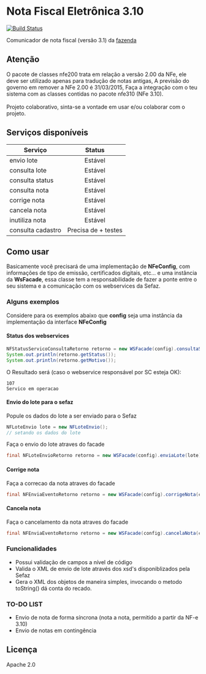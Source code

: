 Nota Fiscal Eletrônica 3.10
===
[![Build Status](https://api.travis-ci.org/fincatto/nfe.png)](http://travis-ci.org/#!/fincatto/nfe)

Comunicador de nota fiscal (versão 3.1) da [fazenda](http://www.nfe.fazenda.gov.br/portal/principal.aspx)

## Atenção
O pacote de classes nfe200 trata em relação a versão 2.00 da NFe, ele deve ser utilizado apenas para tradução de notas antigas,
A previsão do governo em remover a NFe 2.00 é 31/03/2015, Faça a integração com o teu sistema com as classes contidas no pacote nfe310
(NFe 3.10).<br /><br />
Projeto colaborativo, sinta-se a vontade em usar e/ou colaborar com o projeto.

## Serviços disponíveis
| Serviço           | Status              |
| ----------------- | :-----------------: |
| envio lote        | Estável             |
| consulta lote     | Estável             |
| consulta status   | Estável             |
| consulta nota     | Estável             |
| corrige nota      | Estável             |
| cancela nota      | Estável             |
| inutiliza nota    | Estável             |
| consulta cadastro | Precisa de + testes |

## Como usar

Basicamente você precisará de uma implementação de **NFeConfig**, com informações de tipo de emissão, certificados digitais, etc...
e uma instância da **WsFacade**, essa classe tem a responsabilidade de fazer a ponte entre o seu sistema e a comunicação com os webservices da Sefaz.

### Alguns exemplos

Considere para os exemplos abaixo que **config** seja uma instância da implementação da interface **NFeConfig**

#### Status dos webservices
```java
NFStatusServicoConsultaRetorno retorno = new WSFacade(config).consultaStatus(NFUnidadeFederativa.SC);
System.out.println(retorno.getStatus());
System.out.println(retorno.getMotivo());
```

O Resultado será (caso o webservice responsável por SC esteja OK):
```
107
Servico em operacao
```

#### Envio do lote para o sefaz

Popule os dados do lote a ser enviado para o Sefaz

```java
NFLoteEnvio lote = new NFLoteEnvio();
// setando os dados do lote
```

Faça o envio do lote atraves do facade
```java
final NFLoteEnvioRetorno retorno = new WSFacade(config).enviaLote(lote);
```

#### Corrige nota

Faça a correcao da nota atraves do facade
```java
final NFEnviaEventoRetorno retorno = new WSFacade(config).corrigeNota(chaveDeAcessoDaNota, textoCorrecao);
```

#### Cancela nota

Faça o cancelamento da nota atraves do facade
```java
final NFEnviaEventoRetorno retorno = new WSFacade(config).cancelaNota(chaveDeAcessoDaNota, protocoloDaNota, motivoCancelaamento);
```

### Funcionalidades

* Possui validação de campos a nível de código
* Valida o XML de envio de lote através dos xsd's disponiblizados pela Sefaz
* Gera o XML dos objetos de maneira simples, invocando o metodo toString() dá conta do recado.


### TO-DO LIST

 * Envio de nota de forma síncrona (nota a nota, permitido a partir da NF-e 3.10)
 * Envio de notas em contingência

## Licença
Apache 2.0